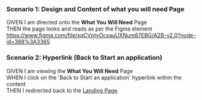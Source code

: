 ### Scenario 1: Design and Content of what you will need Page  
GIVEN I am directed onto the **What You Will Need** Page  
THEN the page looks and reads as per the Figma element  
https://www.figma.com/file/xqCVptyOcxauUXNum87EBG/A2B-v2.0?node-id=388%3A3365

### Scenario 2: Hyperlink (Back to Start an application)
GIVEN I am viewing the **What You Will Need** Page  
WHEN I click on the 'Back to Start an application' hyperlink within the content  
THEN I redirected back to the [Landing Page](01%20Landing%20Page.md)
